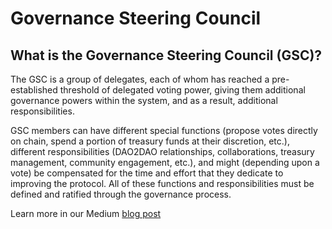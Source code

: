 # Governance Steering Council

## What is the Governance Steering Council (GSC)?

The GSC is a group of delegates, each of whom has reached a pre-established threshold of delegated voting power, giving them additional governance powers within the system, and as a result, additional responsibilities.

GSC members can have different special functions (propose votes directly on chain, spend a portion of treasury funds at their discretion, etc.), different responsibilities (DAO2DAO relationships, collaborations, treasury management, community engagement, etc.), and might (depending upon a vote) be compensated for the time and effort that they dedicate to improving the protocol. All of these functions and responsibilities must be defined and ratified through the governance process.

Learn more in our Medium [blog post](https://medium.com/element-finance/the-governance-steering-council-63aea7732262)